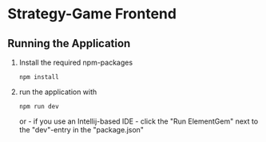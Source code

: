 # Strategy-Game Frontend





## Running the Application

1. Install the required npm-packages

   ````
   npm install
   ````

2. run the application with

   ```
   npm run dev
   ```

   or - if you use an Intellij-based IDE - click the "Run ElementGem" next to the "dev"-entry in the "package.json"